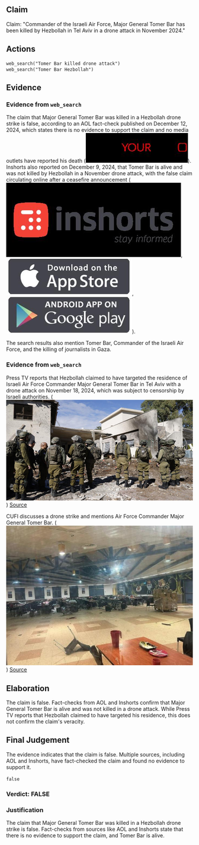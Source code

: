## Claim
Claim: "Commander of the Israeli Air Force, Major General Tomer Bar has been killed by Hеzbollаh in Tel Aviv in a drone attack in November 2024."

## Actions
```
web_search("Tomer Bar killed drone attack")
web_search("Tomer Bar Hezbollah")
```

## Evidence
### Evidence from `web_search`
The claim that Major General Tomer Bar was killed in a Hezbollah drone strike is false, according to an AOL fact-check published on December 12, 2024, which states there is no evidence to support the claim and no media outlets have reported his death (![image 9359](media/2025-08-30_00-44-1756514675-797503.jpg)). Inshorts also reported on December 9, 2024, that Tomer Bar is alive and was not killed by Hezbollah in a November drone attack, with the false claim circulating online after a ceasefire announcement (![image 9402](media/2025-08-30_00-44-1756514691-440752.jpg), ![image 9404](media/2025-08-30_00-44-1756514692-366115.jpg), ![image 9406](media/2025-08-30_00-44-1756514692-598968.jpg)).

The search results also mention Tomer Bar, Commander of the Israeli Air Force, and the killing of journalists in Gaza.


### Evidence from `web_search`
Press TV reports that Hеzbollаh claimed to have targeted the residence of Israeli Air Force Commander Major General Tomer Bar in Tel Aviv with a drone attack on November 18, 2024, which was subject to censorship by Israeli authorities. (![image 9438](media/2025-08-30_00-45-1756514725-823394.jpg)) [Source](https://www.presstv.ir/Detail/2024/11/27/738007/Lebanon-Hezbollah-residence-Tomer-Bar-attack-drones)

CUFI discusses a drone strike and mentions Air Force Commander Major General Tomer Bar. (![image 9442](media/2025-08-30_00-45-1756514729-478189.jpg)) [Source](https://cufi.org/issue/this-is-how-the-hezbollah-uav-evaded-detection-with-fatal-results/)


## Elaboration
The claim is false. Fact-checks from AOL and Inshorts confirm that Major General Tomer Bar is alive and was not killed in a drone attack. While Press TV reports that Hеzbollаh claimed to have targeted his residence, this does not confirm the claim's veracity.


## Final Judgement
The evidence indicates that the claim is false. Multiple sources, including AOL and Inshorts, have fact-checked the claim and found no evidence to support it.

`false`

### Verdict: FALSE

### Justification
The claim that Major General Tomer Bar was killed in a Hezbollah drone strike is false. Fact-checks from sources like AOL and Inshorts state that there is no evidence to support the claim, and Tomer Bar is alive.
